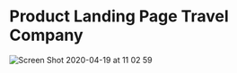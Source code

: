 # Product Landing Page Travel Company

![Screen Shot 2020-04-19 at 11 02 59](https://user-images.githubusercontent.com/57327617/79685052-a0bb7380-822d-11ea-86eb-b6bafbd7da95.png)
